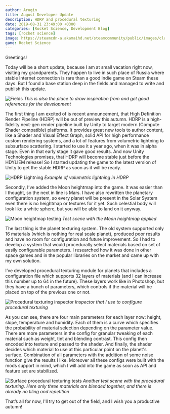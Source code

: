 ```yaml
---
author: Arugin
title: August Developer Update
description: HDRP and procedural texturing
date: 2019-08-31 23:49:00 +0300
categories: [Rocket Science, Development Blog]
tags: [rocket science]
image: https://steamcdn-a.akamaihd.net/steamcommunity/public/images/clans/34094219/1462e326f3d9275af95acd133f6b1d4e7b1f36fc.jpg
game: Rocket Science
---
```

Greetings!

Today will be a short update, because I am at small vacation right now, visiting my grandparents. They happen to live in such place of Russia where stable Internet connection is rare than a good indie game on Steam these days. But I found a base station deep in the fields and managed to write and publish this update.

![Fields](https://steamcdn-a.akamaihd.net/steamcommunity/public/images/clans/34094219/1462e326f3d9275af95acd133f6b1d4e7b1f36fc.jpg)
_This is also the place to draw inspiration from and get good references for the development_

The first thing I am excited of is recent announcement, that High Definition Render Pipeline (HDRP) will be out of preview this autumn. HDRP is a high-fidelity next-gen render pipeline built by Unity to target modern (Compute Shader compatible) platforms. It provides great new tools to author content, like a Shader and Visual Effect Graph, solid API for high performance custom rendering systems, and a lot of features from volumetric lightning to subsurface scattering. I started to use it a year ago, when it was in alpha stage. Even in that early stage it gave good results. And now Unity Technologies promises, that HDRP will become stable just before the HDYLIEM release! So I started updating the game to the latest version of Unity to get the stable HDRP as soon as it will be ready.

![HDRP Lightning](https://steamcdn-a.akamaihd.net/steamcommunity/public/images/clans/34094219/6d2eed9510169e49f3046ec241506a1ca49d27e0.jpg)
_Example of volumetric lightning in HDRP_

Secondly, I’ve added the Moon heightmap into the game. It was easier than I thought, so the next in line is Mars. I have also rewritten the planetary configuration system, so every planet will be present in the Solar System even there is no heightmap or textures for it yet. Such celestial body will look like a white sphere, but you will be able to land on it anyway.

![Moon heightmap testing](https://steamcdn-a.akamaihd.net/steamcommunity/public/images/clans/34094219/21a3d33cfd6d08fa865bbd3c8f6c33d188e91806.png)
_Test scene with the Moon heightmap applied_

The last thing is the planet texturing system. The old system supported only 16 materials (which is nothing for real scale planet), produced poor results and have no room for configuration and future improvement. So I had to develop a system that would procedurally select materials based on set of easily configurable parameters. I researched how it was done in other space games and in the popular libraries on the market and came up with my own solution.

I’ve developed procedural texturing module for planets that includes a configuration file which supports 32 layers of materials (and I can increase this number up to 64 in the future). These layers work like in Photoshop, but they have a bunch of parameters, which controls if the material will be placed on top of the previous one or not.

![Procedural texturing inspector](https://steamcdn-a.akamaihd.net/steamcommunity/public/images/clans/34094219/139261c2031b71c881b85dc393a82bf72044512c.png)
_Inspector that I use to configure procedural texturing_

As you can see, there are four main parameters for each layer now: height, slope, temperature and humidity. Each of them is a curve which specifies the probability of material selection depending on the parameter value. There are more parameters in the config for granular tweaking of each material such as weight, tint and blending contrast. This config then encoded into texture and passed to the shader. And finally, the shader decides which material to use at this particular point on the planet's surface. Combination of all parameters with the addition of some noise function give the results I like. Moreover all these configs were built with the mods support in mind, which I will add into the game as soon as API and feature set are stabilized.

![Surface procedural texturing tests](https://steamcdn-a.akamaihd.net/steamcommunity/public/images/clans/34094219/6eeb3c94c0bdaf73fa2c7506c7bf67a49f764872.jpg)
_Another test scene with the procedural texturing. Here only three materials are blended together, and there is already no tiling and repetition_

That’s all for now, I'll try to get out of the field, and I wish you a productive autumn!
